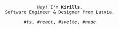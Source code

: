 <p align="center">

  <br>
  <br>
  <br>
  <br>
  
  <samp>
    <i>Hey!</i> I'm <b>Kirills</b>.
    <br> 
    Software Engineer & Designer from Latvia.
    <br>
    <br>
    <i>#ts</i>, <i>#react</i>, <i>#svelte</i>, <i>#node</i>
  </samp>
  
  <br>
  <br>
  <br>
  <br>

</p>
